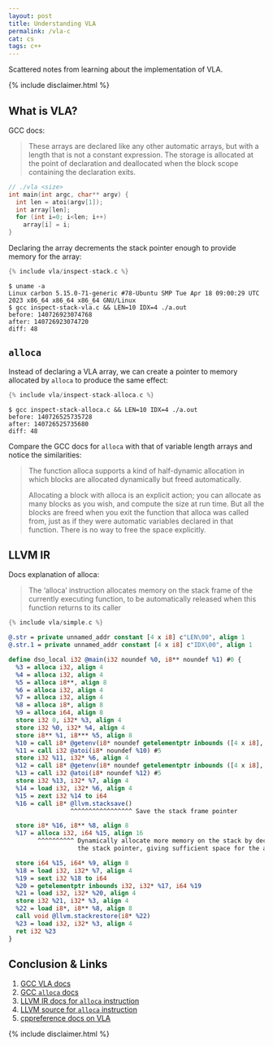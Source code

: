 ```yaml
---
layout: post
title: Understanding VLA
permalink: /vla-c
cat: cs
tags: c++
---
```


Scattered notes from learning about the implementation of VLA.

{% include disclaimer.html %}

## What is VLA?

GCC docs:
>  These arrays are declared like any other automatic arrays, but with a length that is not a constant expression. The storage is allocated at the point of declaration and deallocated when the block scope containing the declaration exits.

```c
// ./vla <size>
int main(int argc, char** argv) {
  int len = atoi(argv[1]);
  int array[len];
  for (int i=0; i<len; i++)
    array[i] = i;
}
```

Declaring the array decrements the stack pointer enough to provide memory for the array:
<!--
gcc _includes/vla/inspect-stack.c && LEN=10 IDX=4 ./a.out
-->
```c
{% include vla/inspect-stack.c %}
```
```shell
$ uname -a
Linux carbon 5.15.0-71-generic #78-Ubuntu SMP Tue Apr 18 09:00:29 UTC 2023 x86_64 x86_64 x86_64 GNU/Linux
$ gcc inspect-stack-vla.c && LEN=10 IDX=4 ./a.out
before: 140726923074768
after: 140726923074720
diff: 48
```

## `alloca`

Instead of declaring a VLA array, we can create a pointer to memory allocated by `alloca` to produce the same effect:
<!--
gcc _includes/vla/inspect-stack-alloca.c && LEN=10 IDX=4 ./a.out
-->
```c
{% include vla/inspect-stack-alloca.c %}
```
```shell
$ gcc inspect-stack-alloca.c && LEN=10 IDX=4 ./a.out
before: 140726525735728
after: 140726525735680
diff: 48
```

Compare the GCC docs for `alloca` with that of variable length arrays and notice the similarities:

> The function alloca supports a kind of half-dynamic allocation in which blocks are allocated dynamically but freed automatically.
>
> Allocating a block with alloca is an explicit action; you can allocate as many blocks as you wish, and compute the size at run time. But all the blocks are freed when you exit the function that alloca was called from, just as if they were automatic variables declared in that function. There is no way to free the space explicitly. 

## LLVM IR

Docs explanation of alloca:

> The ‘alloca’ instruction allocates memory on the stack frame of the currently executing function, to be automatically released when this function returns to its caller

<!--
clang -S -emit-llvm -o - _includes/vla/simple.c
-->
```c
{% include vla/simple.c %}
```
```llvm
@.str = private unnamed_addr constant [4 x i8] c"LEN\00", align 1
@.str.1 = private unnamed_addr constant [4 x i8] c"IDX\00", align 1

define dso_local i32 @main(i32 noundef %0, i8** noundef %1) #0 {
  %3 = alloca i32, align 4
  %4 = alloca i32, align 4
  %5 = alloca i8**, align 8
  %6 = alloca i32, align 4
  %7 = alloca i32, align 4
  %8 = alloca i8*, align 8
  %9 = alloca i64, align 8
  store i32 0, i32* %3, align 4
  store i32 %0, i32* %4, align 4
  store i8** %1, i8*** %5, align 8
  %10 = call i8* @getenv(i8* noundef getelementptr inbounds ([4 x i8], [4 x i8]* @.str, i64 0, i64 0)) #4
  %11 = call i32 @atoi(i8* noundef %10) #5
  store i32 %11, i32* %6, align 4
  %12 = call i8* @getenv(i8* noundef getelementptr inbounds ([4 x i8], [4 x i8]* @.str.1, i64 0, i64 0)) #4
  %13 = call i32 @atoi(i8* noundef %12) #5
  store i32 %13, i32* %7, align 4
  %14 = load i32, i32* %6, align 4
  %15 = zext i32 %14 to i64
  %16 = call i8* @llvm.stacksave()
                 ^^^^^^^^^^^^^^^^^ Save the stack frame pointer

  store i8* %16, i8** %8, align 8
  %17 = alloca i32, i64 %15, align 16
        ^^^^^^^^^^ Dynamically allocate more memory on the stack by decrementing
                   the stack pointer, giving sufficient space for the array

  store i64 %15, i64* %9, align 8
  %18 = load i32, i32* %7, align 4
  %19 = sext i32 %18 to i64
  %20 = getelementptr inbounds i32, i32* %17, i64 %19
  %21 = load i32, i32* %20, align 4
  store i32 %21, i32* %3, align 4
  %22 = load i8*, i8** %8, align 8
  call void @llvm.stackrestore(i8* %22)
  %23 = load i32, i32* %3, align 4
  ret i32 %23
}
```

## Conclusion & Links

1. [GCC VLA docs](https://gcc.gnu.org/onlinedocs/gcc/Variable-Length.html)
1. [GCC `alloca` docs](https://www.gnu.org/software/libc/manual/html_node/Alloca-Example.html)
1. [LLVM IR docs for `alloca` instruction](https://llvm.org/docs/LangRef.html#alloca-instruction)
1. [LLVM source for `alloca` instruction](https://llvm.org/doxygen/Instructions_8cpp_source.html)
1. [cppreference docs on VLA](https://en.cppreference.com/w/c/language/array)

{% include disclaimer.html %}
